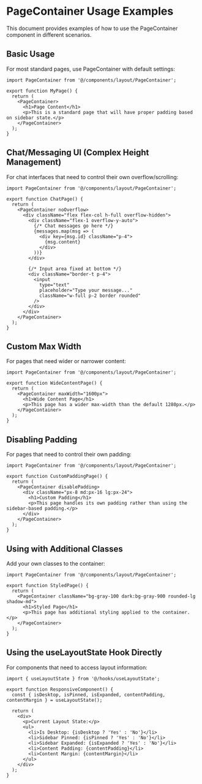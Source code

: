 # PageContainer Usage Examples

This document provides examples of how to use the PageContainer component in different scenarios.

## Basic Usage

For most standard pages, use PageContainer with default settings:

```tsx
import PageContainer from '@/components/layout/PageContainer';

export function MyPage() {
  return (
    <PageContainer>
      <h1>Page Content</h1>
      <p>This is a standard page that will have proper padding based on sidebar state.</p>
    </PageContainer>
  );
}
```

## Chat/Messaging UI (Complex Height Management)

For chat interfaces that need to control their own overflow/scrolling:

```tsx
import PageContainer from '@/components/layout/PageContainer';

export function ChatPage() {
  return (
    <PageContainer noOverflow>
      <div className="flex flex-col h-full overflow-hidden">
        <div className="flex-1 overflow-y-auto">
          {/* Chat messages go here */}
          {messages.map(msg => (
            <div key={msg.id} className="p-4">
              {msg.content}
            </div>
          ))}
        </div>
        
        {/* Input area fixed at bottom */}
        <div className="border-t p-4">
          <input 
            type="text" 
            placeholder="Type your message..." 
            className="w-full p-2 border rounded"
          />
        </div>
      </div>
    </PageContainer>
  );
}
```

## Custom Max Width

For pages that need wider or narrower content:

```tsx
import PageContainer from '@/components/layout/PageContainer';

export function WideContentPage() {
  return (
    <PageContainer maxWidth="1600px">
      <h1>Wide Content Page</h1>
      <p>This page has a wider max-width than the default 1280px.</p>
    </PageContainer>
  );
}
```

## Disabling Padding

For pages that need to control their own padding:

```tsx
import PageContainer from '@/components/layout/PageContainer';

export function CustomPaddingPage() {
  return (
    <PageContainer disablePadding>
      <div className="px-8 md:px-16 lg:px-24">
        <h1>Custom Padding</h1>
        <p>This page handles its own padding rather than using the sidebar-based padding.</p>
      </div>
    </PageContainer>
  );
}
```

## Using with Additional Classes

Add your own classes to the container:

```tsx
import PageContainer from '@/components/layout/PageContainer';

export function StyledPage() {
  return (
    <PageContainer className="bg-gray-100 dark:bg-gray-900 rounded-lg shadow-md">
      <h1>Styled Page</h1>
      <p>This page has additional styling applied to the container.</p>
    </PageContainer>
  );
}
```

## Using the useLayoutState Hook Directly

For components that need to access layout information:

```tsx
import { useLayoutState } from '@/hooks/useLayoutState';

export function ResponsiveComponent() {
  const { isDesktop, isPinned, isExpanded, contentPadding, contentMargin } = useLayoutState();
  
  return (
    <div>
      <p>Current Layout State:</p>
      <ul>
        <li>Is Desktop: {isDesktop ? 'Yes' : 'No'}</li>
        <li>Sidebar Pinned: {isPinned ? 'Yes' : 'No'}</li>
        <li>Sidebar Expanded: {isExpanded ? 'Yes' : 'No'}</li>
        <li>Content Padding: {contentPadding}</li>
        <li>Content Margin: {contentMargin}</li>
      </ul>
    </div>
  );
}
``` 